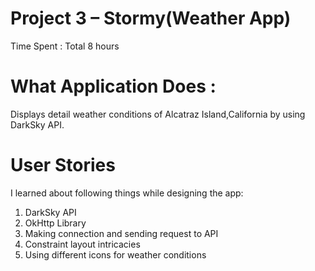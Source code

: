 # Project 3 – Stormy(Weather App)
Time Spent : Total 8 hours

# What Application Does :
Displays detail weather conditions of Alcatraz Island,California by using DarkSky API.

# User Stories
I learned about following things while designing the app:
1.	DarkSky API
2.	OkHttp Library
3.	Making connection and sending request to API
4.	Constraint layout intricacies
5.	Using different icons for weather conditions 
